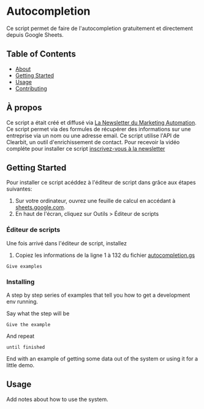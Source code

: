 # Autocompletion

Ce script permet de faire de l'autocompletion gratuitement et directement depuis Google Sheets.  

## Table of Contents
+ [About](#about)
+ [Getting Started](#getting_started)
+ [Usage](#usage)
+ [Contributing](../CONTRIBUTING.md)

## À propos <a name = "about"></a>
Ce script a était créé et diffusé via [La Newsletter du Marketing Automation](https://aminbhs.fr/automation-newsletter).
Ce script permet via des formules de récupérer des informations sur une entreprise via un nom ou une adresse email.
Ce script utilise l'API de Clearbit, un outil d'enrichissement de contact. 
Pour recevoir la vidéo compléte pour installer ce script [inscrivez-vous à la newsletter](https://aminbhs.fr/automation-newsletter)

## Getting Started <a name = "getting_started"></a>
Pour installer ce script acéddez à l'éditeur de script dans grâce aux étapes suivantes:  
1. Sur votre ordinateur, ouvrez une feuille de calcul en accédant à <a href="https://sheets.google.com" target="_blank">sheets.google.com</a>.  
2. En haut de l'écran, cliquez sur Outils > Éditeur de scripts  


### Éditeur de scripts

Une fois arrivé dans l'éditeur de script, installez

1. Copiez les informations de la ligne 1 à 132 du fichier [autocompletion.gs](../autocompletion.gs)

```
Give examples
```

### Installing

A step by step series of examples that tell you how to get a development env running.

Say what the step will be

```
Give the example
```

And repeat

```
until finished
```

End with an example of getting some data out of the system or using it for a little demo.

## Usage <a name = "usage"></a>

Add notes about how to use the system.
